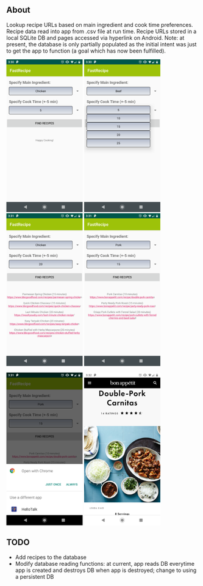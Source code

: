## About
Lookup recipe URLs based on main ingredient and cook time preferences. Recipe data read into app from .csv file at run time. Recipe URLs stored in a local SQLite DB and pages accessed via hyperlink on Android. Note: at present, the database is only partially populated as the initial intent was just to get the app to function (a goal which has now been fulfilled).

<img src="https://github.com/adrianl0118/fastrecipe/blob/master/docs/Screenshot_20200425-153022.png" alt="" width="200">   <img src="https://github.com/adrianl0118/fastrecipe/blob/master/docs/Screenshot_20200425-153038.png" alt="" width="200">    <img src="https://github.com/adrianl0118/fastrecipe/blob/master/docs/Screenshot_20200425-153133.png" alt="" width="200">    <img src="https://github.com/adrianl0118/fastrecipe/blob/master/docs/Screenshot_20200425-153141.png" alt="" width="200">

<img src="https://github.com/adrianl0118/fastrecipe/blob/master/docs/Screenshot_20200425-153150.png" alt="" width="200">   <img src="https://github.com/adrianl0118/fastrecipe/blob/master/docs/Screenshot_20200425-153249.png" alt="" width="200">

## TODO
- Add recipes to the database
- Modify database reading functions: at current, app reads DB everytime app is created and destroys DB when app is destroyed; change to using a persistent DB

